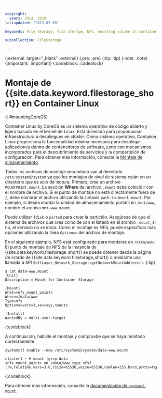```yaml
---

copyright:
  years: 2014, 2019
lastupdated: "2019-03-08"

keywords: File Storage, file storage, NFS, mounting volume in Container Linux, CoreOS

subcollection: FileStorage

---
```

{:external: target="_blank" .external}
{:pre: .pre}
{:tip: .tip}
{:note: .note}
{:important: .important}
{:codeblock: .codeblock}


# Montaje de {{site.data.keyword.filestorage_short}} en Container Linux
{: #mountingCoreOS}

Container Linux by CoreOS es un sistema operativo de código abierto y ligero basado en el kernel de Linux. Está diseñado para proporcionar infraestructura a despliegues en clúster. Como sistema operativo, Container Linux proporciona la funcionalidad mínima necesaria para desplegar aplicaciones dentro de contenedores de software, junto con mecanismos incorporados para el descubrimiento de servicios y la compartición de configuración. Para obtener más información, consulte la [Montaje de almacenamiento](https://coreos.com/os/docs/latest/mounting-storage.html).

Todos los archivos de montaje secundario van al directorio `/etc/systemd/system` ya que los montajes de nivel de sistema están en un directorio que es solo de lectura. Primero, cree un archivo `MOUNTPOINT.mount`. La sección **Where** del archivo `.mount` debe coincidir con el nombre de archivo. Si el punto de montaje no está directamente fuera de `/`, debe nombrar el archivo utilizando la sintaxis `path-to-mount.mount`. Por ejemplo, si desea montar la unidad de almacenamiento portátil en `/mnt/www`, nombre el archivo `mnt-www.mount`.

Puede utilizar `fdisk` o `parted` para crear la partición. Asegúrese de que el sistema de archivos que crea coincide con el listado en el archivo `.mount`; si no, el servicio no se inicia. Como el montaje es NFS, puede especificar más opciones utilizando la línea `Options=` del archivo de montaje.

En el siguiente ejemplo, NFS está configurado para montarse en `/data/www`. El punto de montaje de NFS de la instancia de {{site.data.keyword.filestorage_short}} se puede obtener desde la página de listado de {{site.data.keyword.filestorage_short}} o mediante una llamada a API `SoftLayer_Network_Storage::getNetworkMountAddress()`.
{:tip}

```
$ cat data-www.mount
[Unit]
Description = Mount for Container Storage

[Mount]
What=<nfs_mount_point>
Where=/data/www
Type=nfs
Options=vers=3,sec=sys,noauto

[Install]
WantedBy = multi-user.target
```
{:codeblock}

A continuación, habilite el montaje y compruebe que se haya montado correctamente.

```
systemctl enable --now /etc/systemd/system/data-www.mount

cluster1 ~ # mount |grep data
<nfs_mount_point> on /data/www type nfs3 (rw,relatime,vers=3.0,rsize=65536,wsize=65536,namlen=255,hard,proto=tcp,port=0,timeo=600,retrans=2,sec=sys,clientaddr=10.81.x.x,local_lock=none,addr=10.1.x.x)
```
{:codeblock}

Para obtener más información, consulte la [documentación de `systemd mount`](https://www.freedesktop.org/software/systemd/man/systemd.mount.html).
